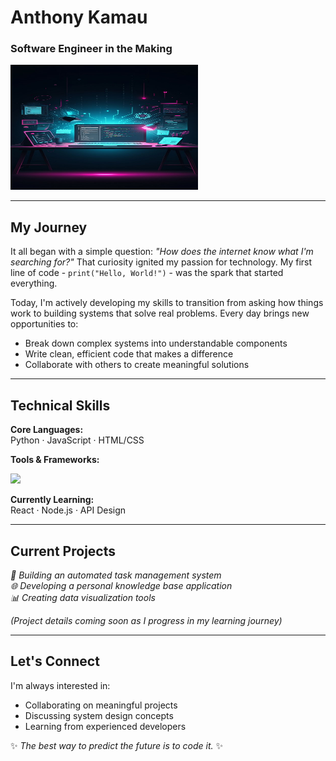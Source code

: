 # Anthony Kamau  
### Software Engineer in the Making  


<img src="./assets/code.jpg" alt="Description" width="300" height="200">

---

## My Journey  

It all began with a simple question: *"How does the internet know what I'm searching for?"* That curiosity ignited my passion for technology. My first line of code - `print("Hello, World!")` - was the spark that started everything.  

Today, I'm actively developing my skills to transition from asking how things work to building systems that solve real problems. Every day brings new opportunities to:  
- Break down complex systems into understandable components  
- Write clean, efficient code that makes a difference  
- Collaborate with others to create meaningful solutions  

---

## Technical Skills  

**Core Languages:**  
Python · JavaScript · HTML/CSS  

**Tools & Frameworks:**  


<p align="left">
  <img src="https://skillicons.dev/icons?i=html,css,python,django,git,github,linux,vscode" />
</p> 

**Currently Learning:**  
React · Node.js · API Design  

---

## Current Projects  

*🔧 Building an automated task management system*  
*🌐 Developing a personal knowledge base application*  
*📊 Creating data visualization tools*  

*(Project details coming soon as I progress in my learning journey)*  

---


## Let's Connect  

I'm always interested in:  
- Collaborating on meaningful projects  
- Discussing system design concepts  
- Learning from experienced developers  

✨ *The best way to predict the future is to code it.* ✨
